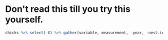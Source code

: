 
# Don't read this till you try this yourself.


```r
chicks %>% select(-X) %>% gather(variable, measurement, -year, -nest.identity, -chick.identity) 
```